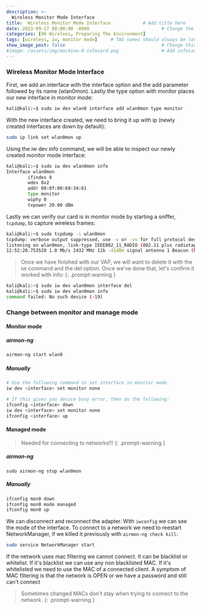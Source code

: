 ```yaml
---
description: >-
  Wireless Monitor Mode Interface
title:  Wireless Monitor Mode Interface            # Add title here
date: 2023-09-17 08:00:00 -0600                           # Change the date to match completion date
categories: [96 Wireless, Preparing The Environment]                     # Change Templates to Writeup
tags: [wireless, iw, monitor mode]     # TAG names should always be lowercase; replace template with writeup, and add relevant tags
show_image_post: false                                    # Change this to true
#image: /assets/img/machine-0-infocard.png                # Add infocard image here for post preview image
---
```


### Wireless Monitor Mode Interface

First, we add an interface with the interface option and the add parameter followed by its name (wlan0mon). Lastly the type option with monitor places our new interface in monitor mode:
```bash
kali@kali:~$ sudo iw dev wlan0 interface add wlan0mon type monitor
```

With the new interface created, we need to bring it up with ip (newly created interfaces are down by default):
```bash
sudo ip link set wlan0mon up
```
Using the iw dev info command, we will be able to inspect our newly created monitor mode interface:
```bash
kali@kali:~$ sudo iw dev wlan0mon info
Interface wlan0mon
        ifindex 8
        wdev 0x2
        addr 00:0f:00:69:34:61
        type monitor
        wiphy 0
        txpower 20.00 dBm
```
Lastly we can verify our card is in monitor mode by starting a sniffer, `tcpdump`, to capture wireless frames:
```bash
kali@kali:~$ sudo tcpdump -i wlan0mon
tcpdump: verbose output suppressed, use -v or -vv for full protocol decode
listening on wlan0mon, link-type IEEE802_11_RADIO (802.11 plus radiotap header), capture size 262144 bytes
12:52:20.753528 1.0 Mb/s 2432 MHz 11b -41dBm signal antenna 1 Beacon (Not_Of_Your_Buzzinez) [1.0* 2.0* 5.5* 11.0* 18.0 24.0 36.0 54.0 Mbit] ESS CH: 5, PRIVACY
```
> Once we have finished with our VAP, we will want to delete it with the iw command and the del option. Once we've done that, let's confirm it worked with info:
{: .prompt-warning }

```bash
kali@kali:~$ sudo iw dev wlan0mon interface del
kali@kali:~$ sudo iw dev wlan0mon info
command failed: No such device (-19)
```

### Change between monitor and manage mode

#### Monitor mode
##### airmon-ng
```bash
airmon-ng start wlan0
```
##### Manually
``` bash
# Use the following command to set interface in monitor mode.
iw dev <interface> set monitor none

# If this gives you device busy error, then do the following:
ifconfig <interface> down
iw dev <interface> set monitor none
ifconfig <interface> up
```

#### Managed mode
> Needed for connecting to networks!!!
{: .prompt-warning }

##### airmon-ng
``sudo airmon-ng stop wlan0mon``

##### Manually
```bash
ifconfig mon0 down
ifconfig mon0 mode managed
ifconfig mon0 up
```

We can disconnect and reconnect the adapter. With `iwconfig` we can see the mode of the interface.
To connect to a network we need to reestart NetworkManager, if we killed it previously with `airmon-ng check kill`:
```bash 
sudo service NetworkManager start
```

If the network uses mac filtering we cannot connect. It can be blacklist or whitelist. If it's blacklist we can use any non blacklisted MAC. If it's whitelisted we need to use the MAC of a connected client.
A symptom of MAC filtering is that the network is OPEN or we have a password and still can't connect

> Sometimes changed MACs don't stay when trying to connect to the network.
{: .prompt-warning }

